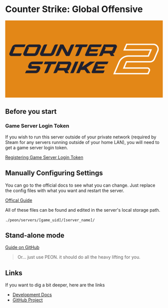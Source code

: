 # Counter Strike: Global Offensive

![CS2](../../images/game-logos/cs2.png)

## Before you start

### Game Server Login Token

If you wish to run this server outside of your private network (required by Steam for any servers running outside of your home LAN), you will need to get a game server login token.

[Registering Game Server Login Token](./index.md#login-token)

## Manually Configuring Settings

You can go to the official docs to see what you can change. Just replace the config files with what you want and restart the server.

[Offical Guide](https://developer.valvesoftware.com/wiki/Counter-Strike:_Global_Offensive/Dedicated_Servers#Advanced_Configuration)

All of these files can be found and edited in the server's local storage path.

`./peon/servers/[game_uid]/[server_name]/`

## Stand-alone mode

[Guide on GitHub](https://github.com/the-peon-project/peon-warplans/tree/main/cs2#Guide)

> Or... just use PEON. it should do all the heavy lifting for you.

## Links

If you want to dig a bit deeper, here are the links

- [Development Docs](../../development/games/cs2.md)
- [GitHub Project](https://github.com/the-peon-project/peon-warplans/tree/main/cs2)
